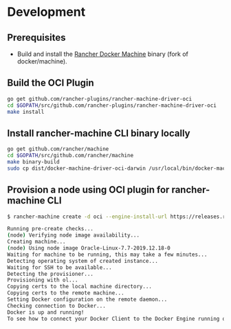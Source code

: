 # Development

## Prerequisites

* Build and install the [Rancher Docker Machine](https://github.com/rancher/machine) binary (fork of docker/machine).

## Build the OCI Plugin

```bash
go get github.com/rancher-plugins/rancher-machine-driver-oci
cd $GOPATH/src/github.com/rancher-plugins/rancher-machine-driver-oci
make install
```

## Install rancher-machine CLI binary locally

```bash
go get github.com/rancher/machine
cd $GOPATH/src/github.com/rancher/machine
make binary-build
sudo cp dist/docker-machine-driver-oci-darwin /usr/local/bin/docker-machine-driver-oci
```

## Provision a node using OCI plugin for rancher-machine CLI

```bash
$ rancher-machine create -d oci --engine-install-url https://releases.rancher.com/install-docker/18.09.sh --oci-region us-phoenix-1 --oci-subnet-id ocid1.subnet.oc1.phx.aaaaaaaaaaaaaaaaaaaaaaaa --oci-tenancy-id ocid1.tenancy.oc1..aaaaaaaaaaaaaaaaaaaaaaaa --oci-vcn-id ocid1.vcn.oc1.phx.aaaaaaaaaaaaaaaaaaaaaaaa --oci-fingerprint xx:xx:xx:xx:xx:xx:xx:xx:xx:xx:xx:xx:xx:xx:xx:xx --oci-node-availability-domain jGnV:PHX-AD-2 --oci-node-image Oracle-Linux-7.7 --oci-user-id ocid1.user.oc1..aaaaaaaaaaaaaaaaaaaaaaaa --oci-vcn-compartment-id ocid1.compartment.oc1..aaaaaaaaaaaaaaaaaaaaaaaa --oci-node-compartment-id ocid1.compartment.oc1..aaaaaaaaaaaaaaaaaaaaaaaa --oci-private-key-path /path/to/api.key.priv.pem  --oci-node-shape VM.Standard2.1  node

Running pre-create checks...
(node) Verifying node image availability... 
Creating machine...
(node) Using node image Oracle-Linux-7.7-2019.12.18-0
Waiting for machine to be running, this may take a few minutes...
Detecting operating system of created instance...
Waiting for SSH to be available...
Detecting the provisioner...
Provisioning with ol...
Copying certs to the local machine directory...
Copying certs to the remote machine...
Setting Docker configuration on the remote daemon...
Checking connection to Docker...
Docker is up and running!
To see how to connect your Docker Client to the Docker Engine running on this virtual machine, run: docker-machine env node
```
